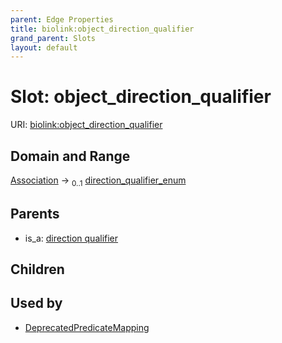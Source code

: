 ```yaml
---
parent: Edge Properties
title: biolink:object_direction_qualifier
grand_parent: Slots
layout: default
---
```


# Slot: object_direction_qualifier




URI: [biolink:object_direction_qualifier](https://w3id.org/biolink/vocab/object_direction_qualifier)

## Domain and Range

[Association](Association.md) ->  <sub>0..1</sub> [direction_qualifier_enum](direction_qualifier_enum.md)

## Parents

 *  is_a: [direction qualifier](direction_qualifier.md)

## Children


## Used by

 * [DeprecatedPredicateMapping](DeprecatedPredicateMapping.md)
